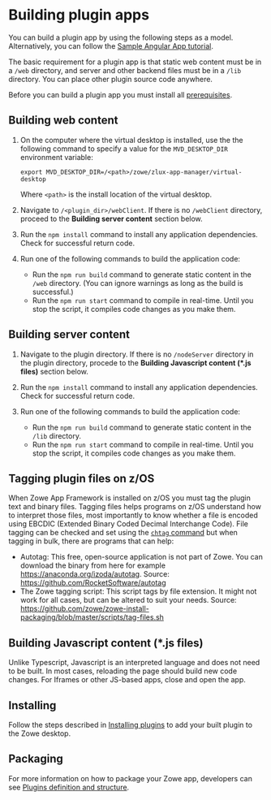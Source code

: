# Building plugin apps
You can build a plugin app by using the following steps as a model. Alternatively, you can follow the [Sample Angular App tutorial](https://github.com/zowe/sample-angular-app/blob/lab/step-1-hello-world/README.md).

The basic requirement for a plugin app is that static web content must be in a `/web` directory, and server and other backend files must be in a `/lib` directory. You can place other plugin source code anywhere.

Before you can build a plugin app you must install all [prerequisites](https://github.com/zowe/zlux-app-server#0-install-prerequisites).

## Building web content
1. On the computer where the virtual desktop is installed, use the the following command to specify a value for the `MVD_DESKTOP_DIR` environment variable:
    ```
    export MVD_DESKTOP_DIR=/<path>/zowe/zlux-app-manager/virtual-desktop
    ```

    Where `<path>` is the install location of the virtual desktop.

2. Navigate to `/<plugin_dir>/webClient`.  If there is no `/webClient` directory, proceed to the **Building server content** section below.

3. Run the `npm install` command to install any application dependencies. Check for successful return code.

4. Run one of the following commands to build the application code:

    - Run the `npm run build` command to generate static content in the `/web` directory. (You can ignore warnings as long as the build is successful.)
    - Run the `npm run start` command to compile in real-time. Until you stop the script, it compiles code changes as you make them.

## Building server content
1. Navigate to the plugin directory. If there is no `/nodeServer` directory in the plugin directory, procede to the **Building Javascript content (*.js files)** section below.

2. Run the `npm install` command to install any application dependencies. Check for successful return code.

4. Run one of the following commands to build the application code:

    - Run the `npm run build` command to generate static content in the `/lib` directory.
    - Run the `npm run start` command to compile in real-time. Until you stop the script, it compiles code changes as you make them.

## Tagging plugin files on z/OS
When Zowe App Framework is installed on z/OS you must tag the plugin text and binary files. Tagging files helps programs on z/OS understand how to interpret those files, most importantly to know whether a file is encoded using EBCDIC (Extended Binary Coded Decimal Interchange Code). File tagging can be checked and set using the [`chtag` command](https://www.ibm.com/support/knowledgecenter/SSLTBW_2.2.0/com.ibm.zos.v2r2.bpxa500/chtag.htm) but when tagging in bulk, there are programs that can help:

- Autotag: This free, open-source application is not part of Zowe. You can download the binary from here for example https://anaconda.org/izoda/autotag. Source: https://github.com/RocketSoftware/autotag
- The Zowe tagging script: This script tags by file extension. It might not work for all cases, but can be altered to suit your needs. Source: https://github.com/zowe/zowe-install-packaging/blob/master/scripts/tag-files.sh

## Building Javascript content (*.js files)
Unlike Typescript, Javascript is an interpreted language and does not need to be built. In most cases, reloading the page should build new code changes. For Iframes or other JS-based apps, close and open the app.

## Installing
Follow the steps described in [Installing plugins](mvd-installplugins.md) to add your built plugin to the Zowe desktop.

## Packaging
For more information on how to package your Zowe app, developers can see [Plugins definition and structure](mn3wtonvd-plugindefandstruct.md).